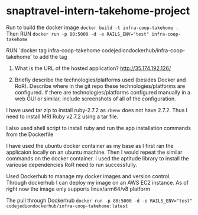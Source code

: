 # snaptravel-intern-takehome-project

Run to build the docker image
`docker build -t infra-coop-takehome . `
Then RUN
`docker run -p 80:5000 -d -e RAILS_ENV="test" infra-coop-takehome`

RUN
`docker tag infra-coop-takehome codejediondockerhub/infra-coop-takehome' to add the tag


1. What is the URL of the hosted application?
http://35.174.192.126/

2. Briefly describe the technologies/platforms used (besides Docker and RoR). Describe where in the git repo these technologies/platforms are configured. If there are technologies/platforms configured manually in a web GUI or similar, include screenshots of all of the configuration.

I have used tar zip to install ruby-2.7.2 as `rbenv` does not have 2.7.2. Thus I need to install MRI Ruby v2.7.2 using a tar file.

I also used shell script to install ruby and run the app installation commands from the Dockerfile

I have used the ubuntu docker container as my base as I first ran the applicaion locally on an ubuntu machine. Then I would repeat the similar commands on the docker container. I used the aptitude library to install the variouse dependencies RoR need to run successfully.

Used Dockerhub to manage my docker images and version control. Through dockerhub I can deploy my image on an AWS EC2 instance. As of right now the image only supports linux/arm64/v8 platform

The pull through Dockerhub
`docker run -p 80:5000 -d -e RAILS_ENV="test" codejediondockerhub/infra-coop-takehome:latest`
